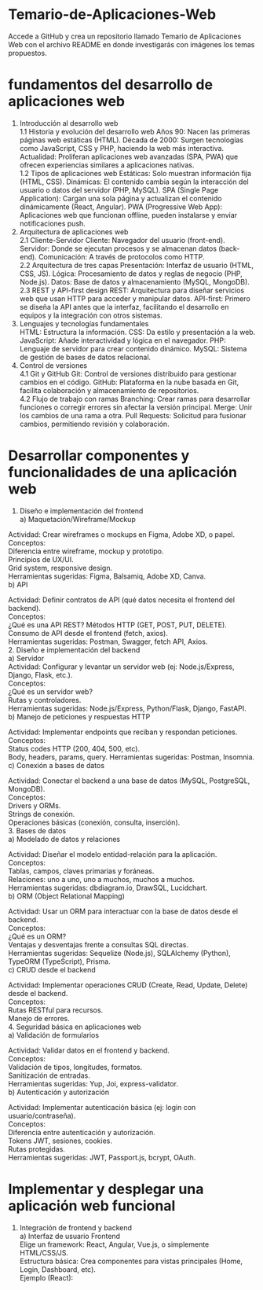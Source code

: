 # Temario-de-Aplicaciones-Web
Accede a GitHub y crea un repositorio llamado Temario de Aplicaciones Web con el archivo README en donde investigarás con imágenes los temas propuestos.
# fundamentos del desarrollo de aplicaciones web
1. Introducción al desarrollo web  
1.1 Historia y evolución del desarrollo web
Años 90: Nacen las primeras páginas web estáticas (HTML).
Década de 2000: Surgen tecnologías como JavaScript, CSS y PHP, haciendo la web más interactiva.
Actualidad: Proliferan aplicaciones web avanzadas (SPA, PWA) que ofrecen experiencias similares a aplicaciones nativas.  
1.2 Tipos de aplicaciones web
Estáticas: Solo muestran información fija (HTML, CSS).
Dinámicas: El contenido cambia según la interacción del usuario o datos del servidor (PHP, MySQL).
SPA (Single Page Application): Cargan una sola página y actualizan el contenido dinámicamente (React, Angular).
PWA (Progressive Web App): Aplicaciones web que funcionan offline, pueden instalarse y enviar notificaciones push.  
2. Arquitectura de aplicaciones web  
2.1 Cliente-Servidor
Cliente: Navegador del usuario (front-end).
Servidor: Donde se ejecutan procesos y se almacenan datos (back-end).
Comunicación: A través de protocolos como HTTP.  
2.2 Arquitectura de tres capas
Presentación: Interfaz de usuario (HTML, CSS, JS).
Lógica: Procesamiento de datos y reglas de negocio (PHP, Node.js).
Datos: Base de datos y almacenamiento (MySQL, MongoDB).  
2.3 REST y API-first design
REST: Arquitectura para diseñar servicios web que usan HTTP para acceder y manipular datos.
API-first: Primero se diseña la API antes que la interfaz, facilitando el desarrollo en equipos y la integración con otros sistemas.  
3. Lenguajes y tecnologías fundamentales  
HTML: Estructura la información.
CSS: Da estilo y presentación a la web.
JavaScript: Añade interactividad y lógica en el navegador.
PHP: Lenguaje de servidor para crear contenido dinámico.
MySQL: Sistema de gestión de bases de datos relacional.  
4. Control de versiones  
4.1 Git y GitHub
Git: Control de versiones distribuido para gestionar cambios en el código.
GitHub: Plataforma en la nube basada en Git, facilita colaboración y almacenamiento de repositorios.  
4.2 Flujo de trabajo con ramas
Branching: Crear ramas para desarrollar funciones o corregir errores sin afectar la versión principal.
Merge: Unir los cambios de una rama a otra.
Pull Requests: Solicitud para fusionar cambios, permitiendo revisión y colaboración.

# Desarrollar componentes y funcionalidades de una aplicación web

1. Diseño e implementación del frontend  
a) Maquetación/Wireframe/Mockup  

Actividad: Crear wireframes o mockups en Figma, Adobe XD, o papel.  
Conceptos:  
Diferencia entre wireframe, mockup y prototipo.  
Principios de UX/UI.  
Grid system, responsive design.  
Herramientas sugeridas: Figma, Balsamiq, Adobe XD, Canva.  
b) API  

Actividad: Definir contratos de API (qué datos necesita el frontend del backend).  
Conceptos:  
¿Qué es una API REST?
Métodos HTTP (GET, POST, PUT, DELETE).  
Consumo de API desde el frontend (fetch, axios).  
Herramientas sugeridas: Postman, Swagger, fetch API, Axios.  
2. Diseño e implementación del backend  
a) Servidor  
Actividad: Configurar y levantar un servidor web (ej: Node.js/Express, Django, Flask, etc.).  
Conceptos:  
¿Qué es un servidor web?  
Rutas y controladores.  
Herramientas sugeridas: Node.js/Express, Python/Flask, Django, FastAPI.  
b) Manejo de peticiones y respuestas HTTP  

Actividad: Implementar endpoints que reciban y respondan peticiones.  
Conceptos:  
Status codes HTTP (200, 404, 500, etc).  
Body, headers, params, query.
Herramientas sugeridas: Postman, Insomnia.  
c) Conexión a bases de datos  

Actividad: Conectar el backend a una base de datos (MySQL, PostgreSQL, MongoDB).  
Conceptos:  
Drivers y ORMs.  
Strings de conexión.  
Operaciones básicas (conexión, consulta, inserción).  
3. Bases de datos  
a) Modelado de datos y relaciones  

Actividad: Diseñar el modelo entidad-relación para la aplicación.  
Conceptos:  
Tablas, campos, claves primarias y foráneas.  
Relaciones: uno a uno, uno a muchos, muchos a muchos.  
Herramientas sugeridas: dbdiagram.io, DrawSQL, Lucidchart.  
b) ORM (Object Relational Mapping)  

Actividad: Usar un ORM para interactuar con la base de datos desde el backend.  
Conceptos:  
¿Qué es un ORM?  
Ventajas y desventajas frente a consultas SQL directas.  
Herramientas sugeridas: Sequelize (Node.js), SQLAlchemy (Python), TypeORM (TypeScript), Prisma.  
c) CRUD desde el backend  

Actividad: Implementar operaciones CRUD (Create, Read, Update, Delete) desde el backend.  
Conceptos:  
Rutas RESTful para recursos.  
Manejo de errores.  
4. Seguridad básica en aplicaciones web  
a) Validación de formularios  

Actividad: Validar datos en el frontend y backend.  
Conceptos:  
Validación de tipos, longitudes, formatos.  
Sanitización de entradas.  
Herramientas sugeridas: Yup, Joi, express-validator.  
b) Autenticación y autorización  

Actividad: Implementar autenticación básica (ej: login con usuario/contraseña).  
Conceptos:  
Diferencia entre autenticación y autorización.  
Tokens JWT, sesiones, cookies.  
Rutas protegidas.  
Herramientas sugeridas: JWT, Passport.js, bcrypt, OAuth.  

# Implementar y desplegar una aplicación web funcional  

1. Integración de frontend y backend  
a) Interfaz de usuario Frontend  
Elige un framework: React, Angular, Vue.js, o simplemente HTML/CSS/JS.  
Estructura básica: Crea componentes para vistas principales (Home, Login, Dashboard, etc).  
Ejemplo (React):
